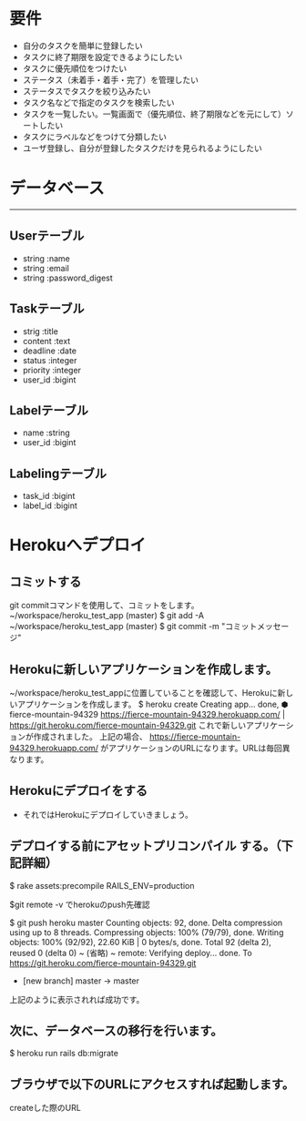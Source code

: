 # 要件
- 自分のタスクを簡単に登録したい
- タスクに終了期限を設定できるようにしたい
- タスクに優先順位をつけたい
- ステータス（未着手・着手・完了）を管理したい
- ステータスでタスクを絞り込みたい
- タスク名などで指定のタスクを検索したい
- タスクを一覧したい。一覧画面で（優先順位、終了期限などを元にして）ソートしたい
- タスクにラベルなどをつけて分類したい
- ユーザ登録し、自分が登録したタスクだけを見られるようにしたい

# データベース
____________

## Userテーブル
- string :name
- string :email
- string :password_digest

## Taskテーブル
- strig :title
- content :text
- deadline :date
- status :integer
- priority :integer
- user_id :bigint

## Labelテーブル
- name :string
- user_id :bigint

## Labelingテーブル
- task_id :bigint
- label_id :bigint

# Herokuへデプロイ

## コミットする
  git commitコマンドを使用して、コミットをします。
  ~/workspace/heroku_test_app (master) $ git add -A
  ~/workspace/heroku_test_app (master) $ git commit -m "コミットメッセージ"

## Herokuに新しいアプリケーションを作成します。
  ~/workspace/heroku_test_appに位置していることを確認して、Herokuに新しいアプリケーションを作成します。
  $ heroku create
  Creating app... done, ⬢ fierce-mountain-94329
  <https://fierce-mountain-94329.herokuapp.com/> | https://git.heroku.com/fierce-mountain-94329.git
  これで新しいアプリケーションが作成されました。
  上記の場合、
  https://fierce-mountain-94329.herokuapp.com/
  がアプリケーションのURLになります。URLは毎回異なります。


## Herokuにデプロイをする
- それではHerokuにデプロイしていきましょう。

## デプロイする前にアセットプリコンパイル する。（下記詳細）
  $ rake assets:precompile RAILS_ENV=production

  $git remote -v でherokuのpush先確認

  $ git push heroku master
  Counting objects: 92, done.
  Delta compression using up to 8 threads.
  Compressing objects: 100% (79/79), done.
  Writing objects: 100% (92/92), 22.60 KiB | 0 bytes/s, done.
  Total 92 (delta 2), reused 0 (delta 0)
  ~ (省略) ~
  remote: Verifying deploy... done.
  To https://git.heroku.com/fierce-mountain-94329.git
   * [new branch]      master -> master

  上記のように表示されれば成功です。

## 次に、データベースの移行を行います。
  $ heroku run rails db:migrate

## ブラウザで以下のURLにアクセスすれば起動します。
  createした際のURL
